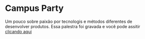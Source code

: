 # Campus Party

<p>
  Um pouco sobre paixão por tecnologis e métodos diferentes de desenvolver produtos.
  Essa palestra foi gravada e você pode assitir <a href="https://www.youtube.com/watch?v=fIhcdYCm0bI">clicando aqui</a>
</p>

